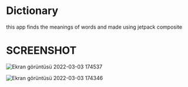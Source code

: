  # Dictionary

this app finds the meanings of words
 and made using jetpack composite
# SCREENSHOT
![Ekran görüntüsü 2022-03-03 174537](https://user-images.githubusercontent.com/84921644/156587721-cba0a654-da0a-4c46-82f8-aef793c7deca.png)

![Ekran görüntüsü 2022-03-03 174346](https://user-images.githubusercontent.com/84921644/156587724-c5ca6d14-0121-458f-9ca9-e20e8d17a7a2.png)
